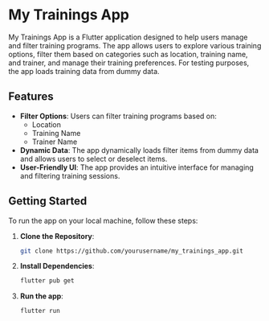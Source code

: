 # My Trainings App

My Trainings App is a Flutter application designed to help users manage and filter training programs. The app allows users to explore various training options, filter them based on categories such as location, training name, and trainer, and manage their training preferences. For testing purposes, the app loads training data from dummy data.

## Features

- **Filter Options**: Users can filter training programs based on:
  - Location
  - Training Name
  - Trainer Name
- **Dynamic Data**: The app dynamically loads filter items from dummy data and allows users to select or deselect items.
- **User-Friendly UI**: The app provides an intuitive interface for managing and filtering training sessions.

## Getting Started

To run the app on your local machine, follow these steps:

1. **Clone the Repository**:
   ```bash
   git clone https://github.com/yourusername/my_trainings_app.git
   ```
2. **Install Dependencies**:
   ```bash
   flutter pub get
   ```
3. **Run the app**:
   ```bash
   flutter run
   ```
